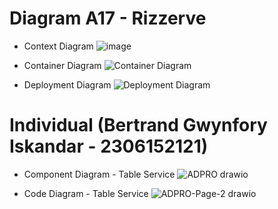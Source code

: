# Diagram A17 - Rizzerve
- Context Diagram
![image](https://github.com/user-attachments/assets/ffed3051-0812-4910-a090-19e41b8d4acb)

- Container Diagram
![Container Diagram](https://github.com/user-attachments/assets/43eea529-a781-4aa7-bc13-d88d1942598a)

- Deployment Diagram
![Deployment Diagram](https://github.com/user-attachments/assets/08b16e3f-c5ba-4752-aedc-7bc5eb85909e)

# Individual (Bertrand Gwynfory Iskandar - 2306152121)
- Component Diagram - Table Service
![ADPRO drawio](https://github.com/user-attachments/assets/8fa5a27f-3290-4a89-89ed-e9f51bd49049)

- Code Diagram - Table Service
![ADPRO-Page-2 drawio](https://github.com/user-attachments/assets/2a5ac5c4-0a17-4ea1-a3dd-7463ad3d3162)
